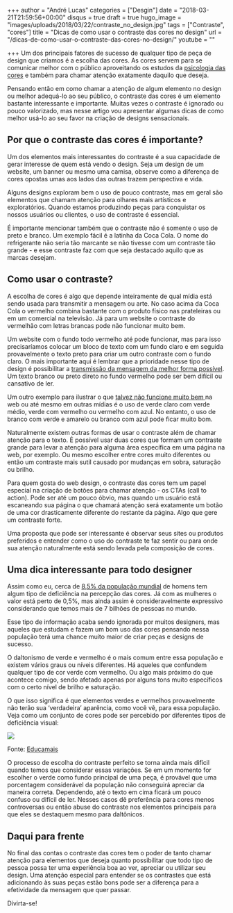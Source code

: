 +++
author = "André Lucas"
categories = ["Desgin"]
date = "2018-03-21T21:59:56+00:00"
disqus = true
draft = true
hugo_image = "images/uploads/2018/03/22/contraste_no_design.jpg"
tags = ["Contraste", "cores"]
title = "Dicas de como usar o contraste das cores no design"
url = "/dicas-de-como-usar-o-contraste-das-cores-no-design/"
youtube = ""

+++
Um dos principais fatores de sucesso de qualquer tipo de peça de design que criamos é a escolha das cores. As cores servem para se comunicar melhor com o público aproveitando os estudos da [psicologia das cores](https://viverdeblog.com/psicologia-das-cores/) e também para chamar atenção exatamente daquilo que deseja.

Pensando então em como chamar a atenção de algum elemento no design ou melhor adequá-lo ao seu público, o contraste das cores é um elemento bastante interessante e importante. Muitas vezes o contraste é ignorado ou pouco valorizado, mas nesse artigo vou apresentar algumas dicas de como melhor usá-lo ao seu favor na criação de designs sensacionais.

## Por que o contraste das cores é importante?

Um dos elementos mais interessantes do contraste é a sua capacidade de gerar interesse de quem está vendo o design. Seja um design de um website, um banner ou mesmo uma camisa, observe como a diferença de cores opostas umas aos lados das outras trazem perspectiva e vida.

Alguns designs exploram bem o uso de pouco contraste, mas em geral são elementos que chamam atenção para olhares mais artísticos e exploratórios. Quando estamos produzindo peças para conquistar os nossos usuários ou clientes, o uso de contraste é essencial.

É importante mencionar também que o contraste não é somente o uso de preto e branco. Um exemplo fácil é a latinha da Coca Cola. O nome do refrigerante não seria tão marcante se não tivesse com um contraste tão grande - e esse contraste faz com que seja destacado aquilo que as marcas desejam.

## Como usar o contraste?

A escolha de cores é algo que depende inteiramente de qual mídia está sendo usada para transmitir a mensagem ou arte. No caso acima da Coca Cola o vermelho combina bastante com o produto físico nas prateleiras ou em um comercial na televisão. Já para um website o contraste do vermelhão com letras brancas pode não funcionar muito bem.

Um website com o fundo todo vermelho até pode funcionar, mas para isso precisaríamos colocar um bloco de texto com um fundo claro e em seguida provavelmente o texto preto para criar um outro contraste com o fundo claro. O mais importante aqui é lembrar que a prioridade nesse tipo de design é possibilitar a [transmissão da mensagem da melhor forma possível](https://www.igluonline.com/os-maiores-problemas-de-tipografia-no-design/). Um texto branco ou preto direto no fundo vermelho pode ser bem difícil ou cansativo de ler.

Um outro exemplo para ilustrar o que [talvez não funcione muito bem ](http://www.colorsontheweb.com/Color-Theory/Color-Contrast)na web ou até mesmo em outras mídias é o uso de verde claro com verde médio, verde com vermelho ou vermelho com azul. No entanto, o uso de branco com verde e amarelo ou branco com azul pode ficar muito bom.

Naturalmente existem outras formas de usar o contraste além de chamar atenção para o texto. É possível usar duas cores que formam um contraste grande para levar a atenção para alguma área específica em uma página na web, por exemplo. Ou mesmo escolher entre cores muito diferentes ou então um contraste mais sutil causado por mudanças em sobra, saturação ou brilho.

Para quem gosta do web design, o contraste das cores tem um papel especial na criação de botões para chamar atenção - os CTAs (call to action). Pode ser até um pouco óbvio, mas quando um usuário está escaneando sua página o que chamará atenção será exatamente um botão de uma cor drasticamente diferente do restante da página. Algo que gere um contraste forte.

Uma proposta que pode ser interessante é observar seus sites ou produtos preferidos e entender como o uso do contraste te faz sentir ou para onde sua atenção naturalmente está sendo levada pela composição de cores.

## Uma dica interessante para todo designer

Assim como eu, cerca de [8,5% da população mundial](http://www.daltonicos.com.br/daltonico/daltonismo.html) de homens tem algum tipo de deficiência na percepção das cores. Já com as mulheres o valor está perto de 0,5%, mas ainda assim é consideravelmente expressivo considerando que temos mais de 7 bilhões de pessoas no mundo.

Esse tipo de informação acaba sendo ignorada por muitos designers, mas aqueles que estudam e fazem um bom uso das cores pensando nessa população terá uma chance muito maior de criar peças e designs de sucesso.

O daltonismo de verde e vermelho é o mais comum entre essa população e existem vários graus ou níveis diferentes. Há aqueles que confundem qualquer tipo de cor verde com vermelho. Ou algo mais próximo do que acontece comigo, sendo afetado apenas por alguns tons muito específicos com o certo nível de brilho e saturação.

O que isso significa é que elementos verdes e vermelhos provavelmente não terão sua ‘verdadeira’ aparência, como você vê,  para essa população. Veja como um conjunto de cores pode ser percebido por diferentes tipos de deficiência visual:

![](images/uploads/2018/03/22/dicas_contraste_design.jpg)

Fonte: [Educamais](http://educamais.com/tipos-de-daltonismo/)

O processo de escolha do contraste perfeito se torna ainda mais difícil quando temos que considerar essas variações. Se em um momento for escolher o verde como fundo principal de uma peça, é provável que uma porcentagem considerável da população não conseguirá apreciar da maneira correta. Dependendo, até o texto em cima ficará um pouco confuso ou difícil de ler. Nesses casos dê preferência para cores menos controversas ou então abuse do contraste nos elementos principais para que eles se destaquem mesmo para daltônicos.

## Daqui para frente

No final das contas o contraste das cores tem o poder de tanto chamar atenção para elementos que deseja quanto possibilitar que todo tipo de pessoa possa ter uma experiência boa ao ver, apreciar ou utilizar seu design. Uma atenção especial para entender se os contrastes que está adicionando às suas peças estão bons pode ser a diferença para a efetividade da mensagem que quer passar.

Divirta-se!